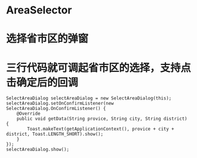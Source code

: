 # AreaSelector
# 选择省市区的弹窗
# 三行代码就可调起省市区的选择，支持点击确定后的回调
    SelectAreaDialog selectAreaDialog = new SelectAreaDialog(this);
    selectAreaDialog.setOnConfirmListener(new SelectAreaDialog.OnConfirmListener() {
        @Override
        public void getData(String provice, String city, String district) {
            Toast.makeText(getApplicationContext(), provice + city + district, Toast.LENGTH_SHORT).show();
        }
    });
    selectAreaDialog.show();
    
